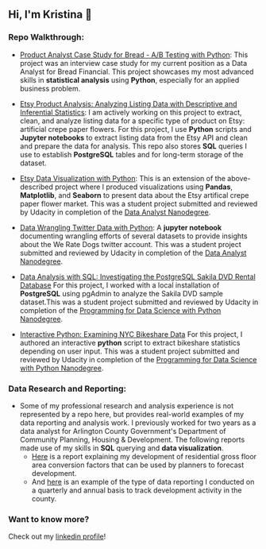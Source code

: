 ## Hi, I'm Kristina 👋

### Repo Walkthrough:

- [Product Analyst Case Study for Bread - A/B Testing with Python](https://github.com/KristinaMFrazier/fintech_ab_test): This project was an interview case study for my current position as a Data Analyst for Bread Financial. This project showcases my most advanced skills in **statistical analysis** using **Python**, especially for an applied business problem.

- [Etsy Product Analysis: Analyzing Listing Data with Descriptive and Inferential Statistics](https://github.com/KristinaMFrazier/etsy_crepepaperflowers): I am actively working on this project to extract, clean, and analyze listing data for a specific type of product on Etsy: artificial crepe paper flowers. For this project, I use **Python** scripts and **Jupyter notebooks** to extract listing data from the Etsy API and clean and prepare the data for analysis. This repo also stores **SQL** queries I use to establish **PostgreSQL** tables and for long-term storage of the dataset.

- [Etsy Data Visualization with Python](https://github.com/KristinaMFrazier/udacitydataviz): This is an extension of the above-described project where I produced visualizations using **Pandas**, **Matplotlib**, and **Seaborn** to present data about the Etsy artifical crepe paper flower market. This was a student project submitted and reviewed by Udacity in completion of the [Data Analyst Nanodegree](https://www.udacity.com/course/data-analyst-nanodegree--nd002).

- [Data Wrangling Twitter Data with Python](https://github.com/KristinaMFrazier/udacitydatawrangle): A **jupyter notebook** documenting wrangling efforts of several datasets to provide insights about the We Rate Dogs twitter account. This was a student project submitted and reviewed by Udacity in completion of the [Data Analyst Nanodegree](https://www.udacity.com/course/data-analyst-nanodegree--nd002).

- [Data Analysis with SQL: Investigating the PostgreSQL Sakila DVD Rental Database](https://github.com/KristinaMFrazier/udacitysakila) For this project, I worked with a local installation of **PostgreSQL** using pgAdmin to analyze the Sakila DVD sample dataset.This was a student project submitted and reviewed by Udacity in completion of the [Programming for Data Science with Python Nanodegree](https://www.udacity.com/course/programming-for-data-science-nanodegree--nd104).

- [Interactive Python: Examining NYC Bikeshare Data](https://github.com/KristinaMFrazier/pdsnd_github) For this project, I authored an interactive **python** script to extract bikeshare statistics depending on user input. This was a student project submitted and reviewed by Udacity in completion of the [Programming for Data Science with Python Nanodegree](https://www.udacity.com/course/programming-for-data-science-nanodegree--nd104).


### Data Research and Reporting:
  - Some of my professional research and analysis experience is not represented by a repo here, but provides real-world examples of my data reporting and analysis work. I previously worked for two years as a data analyst for Arlington County Government's Department of Community Planning, Housing & Development. The following reports made use of my skills in **SQL** querying and **data visualization**.
    - [Here](https://arlingtonva.s3.amazonaws.com/wp-content/uploads/sites/31/2019/07/Residential-and-Hotel-GFA-Assumptions-2018-Update_09122018.pdf) is a report explaining my development of residential gross floor area conversion factors that can be used by planners to forecast development.
    - And [here](https://arlingtonva.s3.amazonaws.com/wp-content/uploads/sites/31/2019/02/Annual-Development-Highlights-2018.pdf) is an example of the type of data reporting I conducted on a quarterly and annual basis to track development activity in the county. 

### Want to know more?

Check out my [linkedin profile](https://www.linkedin.com/in/kristinamfrazier/)!
